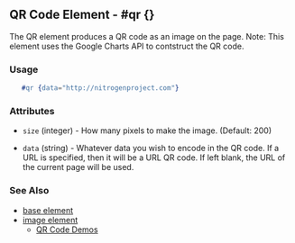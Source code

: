 <!-- dash: #qr | Element | ###:Section -->



## QR Code Element - #qr {}

  The QR element produces a QR code as an image on the page. Note: This element
  uses the Google Charts API to contstruct the QR code.

### Usage

```erlang
   #qr {data="http://nitrogenproject.com"}

```

### Attributes

   * `size` (integer) - How many pixels to make the image. (Default: 200)

   * `data` (string) - Whatever data you wish to encode in the QR code. If a
	  URL is specified, then it will be a URL QR code.  If left blank, the URL of
	  the current page will be used.

### See Also

 *  [base element](./element_base.md)
 *  [image element](./image.md)
	*  [QR Code Demos](/demos/qr)
